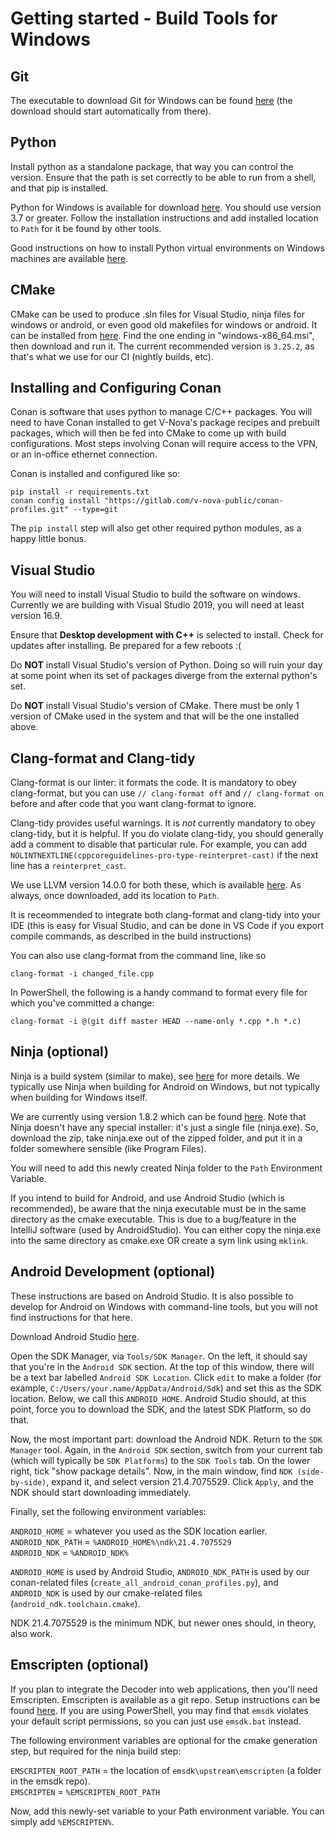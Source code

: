 # Getting started - Build Tools for Windows

## Git

The executable to download Git for Windows can be found [here](https://git-scm.com/download/win) (the download should start automatically from there).

## Python

Install python as a standalone package, that way you can control the version. Ensure that the path is set correctly to be able to run from a shell, and that pip is installed.

Python for Windows is available for download [here](https://www.python.org/downloads/windows/). You should use version 3.7 or greater. Follow the installation instructions and add installed location to `Path` for it be found by other tools.

Good instructions on how to install Python virtual environments on Windows machines are available
[here](http://timmyreilly.azurewebsites.net/python-pip-virtualenv-installation-on-windows/).

## CMake

CMake can be used to produce .sln files for Visual Studio, ninja files for windows or android, or even good old makefiles for windows or android. It can be installed from [here](https://github.com/Kitware/CMake/releases). Find the one ending in "windows-x86_64.msi", then download and run it. The current recommended version is `3.25.2`, as that's what we use for our CI (nightly builds, etc).

## Installing and Configuring Conan

Conan is software that uses python to manage C/C++ packages. You will need to have Conan installed to get V-Nova's package recipes and prebuilt packages, which will then be fed into CMake to come up with build configurations. Most steps involving Conan will require access to the VPN, or an in-office ethernet connection.

Conan is installed and configured like so:

```shell
pip install -r requirements.txt
conan config install "https://gitlab.com/v-nova-public/conan-profiles.git" --type=git
```

The `pip install` step will also get other required python modules, as a happy little bonus.

## Visual Studio

You will need to install Visual Studio to build the software on windows. Currently we are building with Visual Studio 2019, you will need at least version 16.9.

Ensure that **Desktop development with C++** is selected to install. Check for updates after installing. Be prepared for a few reboots :(

Do **NOT** install Visual Studio's version of Python. Doing so will ruin your day at some point when its set of packages diverge from the external python's set.

Do **NOT** install Visual Studio's version of CMake. There must be only 1 version of CMake used in the system and that will be the one installed above.

## Clang-format and Clang-tidy

Clang-format is our linter: it formats the code. It is mandatory to obey clang-format, but you can use `// clang-format off` and `// clang-format on` before and after code that you want clang-format to ignore.

Clang-tidy provides useful warnings. It is *not* currently mandatory to obey clang-tidy, but it is helpful. If you do violate clang-tidy, you should generally add a comment to disable that particular rule. For example, you can add `NOLINTNEXTLINE(cppcoreguidelines-pro-type-reinterpret-cast)` if the next line has a `reinterpret_cast`.

We use LLVM version 14.0.0 for both these, which is available [here](https://github.com/llvm/llvm-project/releases/tag/llvmorg-14.0.0). As always, once downloaded, add its location to `Path`.

It is receommended to integrate both clang-format and clang-tidy into your IDE (this is easy for Visual Studio, and can be done in VS Code if you export compile commands, as described in the build instructions)

You can also use clang-format from the command line, like so

```shell
clang-format -i changed_file.cpp
```

In PowerShell, the following is a handy command to format every file for which you've committed a change:
```shell
clang-format -i @(git diff master HEAD --name-only *.cpp *.h *.c)
```

## Ninja (optional)

Ninja is a build system (similar to make), see [here](https://ninja-build.org/) for more details. We typically use Ninja when building for Android on Windows, but not typically when building for Windows itself.

We are currently using version 1.8.2 which can be found [here](https://github.com/ninja-build/ninja/releases/tag/v1.8.2). Note that Ninja doesn't have any special installer: it's just a single file (ninja.exe). So, download the zip, take ninja.exe out of the zipped folder, and put it in a folder somewhere sensible (like Program Files).

You will need to add this newly created Ninja folder to the `Path` Environment Variable.

If you intend to build for Android, and use Android Studio (which is recommended), be aware that the ninja executable must be in the same directory as the cmake executable. This is due to a bug/feature in the IntelliJ software (used by AndroidStudio). You can either copy the ninja.exe into the same directory as cmake.exe OR create a sym link using `mklink`.

## Android Development (optional)

These instructions are based on Android Studio. It is also possible to develop for Android on Windows with command-line tools, but you will not find instructions for that here.

Download Android Studio [here](https://developer.android.com/studio).

Open the SDK Manager, via `Tools/SDK Manager`. On the left, it should say that you're in the `Android SDK` section. At the top of this window, there will be a text bar labelled `Android SDK Location`. Click `edit` to make a folder (for example, `C:/Users/your.name/AppData/Android/Sdk`) and set this as the SDK location. Below, we call this `ANDROID_HOME`. Android Studio should, at this point, force you to download the SDK, and the latest SDK Platform, so do that.

Now, the most important part: download the Android NDK. Return to the `SDK Manager` tool. Again, in the `Android SDK` section, switch from your current tab (which will typically be `SDK Platforms`) to the `SDK Tools` tab. On the lower right, tick "show package details". Now, in the main window, find `NDK (side-by-side)`, expand it, and select version 21.4.7075529. Click `Apply`, and the NDK should start downloading immediately.

Finally, set the following environment variables:

`ANDROID_HOME` = whatever you used as the SDK location earlier.  
`ANDROID_NDK_PATH` = `%ANDROID_HOME%\ndk\21.4.7075529`  
`ANDROID_NDK` = `%ANDROID_NDK%`

`ANDROID_HOME` is used by Android Studio, `ANDROID_NDK_PATH` is used by our conan-related files (`create_all_android_conan_profiles.py`), and `ANDROID_NDK` is used by our cmake-related files (`android_ndk.toolchain.cmake`).

NDK 21.4.7075529 is the minimum NDK, but newer ones should, in theory, also work.

## Emscripten (optional)

If you plan to integrate the Decoder into web applications, then you'll need Emscripten. Emscripten is available as a git repo. Setup instructions can be found [here](https://emscripten.org/docs/getting_started/downloads.html). If you are using PowerShell, you may find that `emsdk` violates your default script permissions, so you can just use `emsdk.bat` instead.

The following environment variables are optional for the cmake generation step, but required for the ninja build step:

`EMSCRIPTEN_ROOT_PATH` = the location of `emsdk\upstream\emscripten` (a folder in the emsdk repo).  
`EMSCRIPTEN` = `%EMSCRIPTEN_ROOT_PATH`

Now, add this newly-set variable to your Path environment variable. You can simply add `%EMSCRIPTEN%`.
